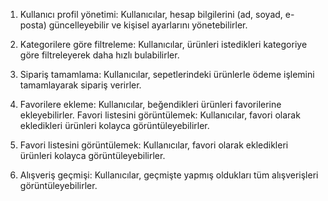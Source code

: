 1. Kullanıcı profil yönetimi: Kullanıcılar, hesap bilgilerini (ad, soyad, e-posta) güncelleyebilir ve kişisel ayarlarını yönetebilirler.

2. Kategorilere göre filtreleme: Kullanıcılar, ürünleri istedikleri kategoriye göre filtreleyerek daha hızlı bulabilirler.

3. Sipariş tamamlama: Kullanıcılar, sepetlerindeki ürünlerle ödeme işlemini tamamlayarak sipariş verirler.

4. Favorilere ekleme: Kullanıcılar, beğendikleri ürünleri favorilerine ekleyebilirler.
   Favori listesini görüntülemek: Kullanıcılar, favori olarak ekledikleri ürünleri kolayca görüntüleyebilirler.

5. Favori listesini görüntülemek: Kullanıcılar, favori olarak ekledikleri ürünleri kolayca görüntüleyebilirler.

6. Alışveriş geçmişi: Kullanıcılar, geçmişte yapmış oldukları tüm alışverişleri görüntüleyebilirler.
